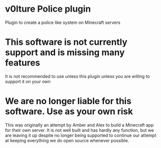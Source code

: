 # v0lture Police plugin
Plugin to create a police like system on Minecraft servers

# This software is not currently support and is missing many features
It is not recommended to use unless this plugin unless you are willing to support it on your own

# We are no longer liable for this software. Use as your own risk

This was originally an attempt by Amber and Alex to build a Minecraft app for their own server. It is not well built and has hardly any function, but we are leaving it up despite no longer being supported to continue our attempt at keeping everything we do open source whenever possible.
